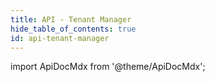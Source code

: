 ```yaml
---
title: API - Tenant Manager
hide_table_of_contents: true
id: api-tenant-manager
---
```


import ApiDocMdx from '@theme/ApiDocMdx';

<ApiDocMdx id="api-tenant-manager" />